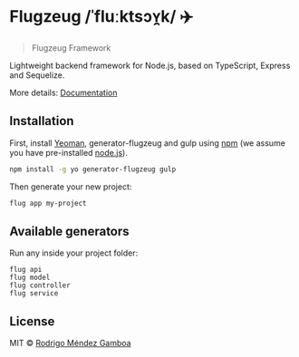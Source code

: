 # Flugzeug /ˈfluːktsɔʏ̯k/ ✈️

> Flugzeug Framework

Lightweight backend framework for Node.js, based on TypeScript, Express and Sequelize.

More details: [Documentation](generators/app/templates/docs/Framework.md)

## Installation

First, install [Yeoman](http://yeoman.io), generator-flugzeug and gulp using [npm](https://www.npmjs.com/) (we assume you have pre-installed [node.js](https://nodejs.org/)).

```bash
npm install -g yo generator-flugzeug gulp
```

Then generate your new project:

```bash
flug app my-project
```

## Available generators

Run any inside your project folder:

```
flug api
flug model
flug controller
flug service
```

## License

MIT © [Rodrigo Méndez Gamboa](http://rodrigomendez.me)
